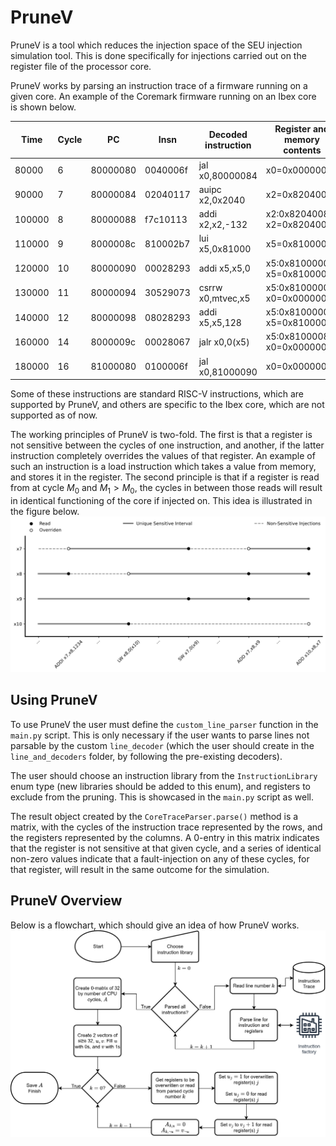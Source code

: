# PruneV

PruneV is a tool which reduces the injection space of the SEU injection simulation tool. This is done specifically for injections carried out on the register file of the processor core.

PruneV works by parsing an instruction trace of a firmware running on a given core. An example of the Coremark firmware running on an Ibex core is shown below.

| Time   | Cycle | PC       | Insn     | Decoded instruction | Register and memory contents |
| ------ | ----- | -------- | -------- | ------------------- | ---------------------------- |
| 80000  | 6     | 80000080 | 0040006f | jal     x0,80000084 | x0=0x00000000                |
| 90000  | 7     | 80000084 | 02040117 | auipc   x2,0x2040   | x2=0x82040084                |
| 100000 | 8     | 80000088 | f7c10113 | addi    x2,x2,-132  | x2:0x82040084  x2=0x82040000 |
| 110000 | 9     | 8000008c | 810002b7 | lui     x5,0x81000  | x5=0x81000000                |
| 120000 | 10    | 80000090 | 00028293 | addi    x5,x5,0     | x5:0x81000000  x5=0x81000000 |
| 130000 | 11    | 80000094 | 30529073 | csrrw   x0,mtvec,x5 | x5:0x81000000  x0=0x00000000 |
| 140000 | 12    | 80000098 | 08028293 | addi    x5,x5,128   | x5:0x81000000  x5=0x81000080 |
| 160000 | 14    | 8000009c | 00028067 | jalr    x0,0(x5)    | x5:0x81000080  x0=0x00000000 |
| 180000 | 16    | 81000080 | 0100006f | jal     x0,81000090 | x0=0x00000000                |

Some of these instructions are standard RISC-V instructions, which are supported by PruneV, and others are specific to the Ibex core, which are not supported as of now.

The working principles of PruneV is two-fold. The first is that a register is not sensitive between the cycles of one instruction, and another, if the latter instruction completely overrides the values of that register. An example of such an instruction is a load instruction which takes a value from memory, and stores it in the register. The second principle is that if a register is read from at cycle $M_0$ and $M_1>M_0$, the cycles in between those reads will result in identical functioning of the core if injected on. This idea is illustrated in the figure below.
![Visualization of how PruneV works](img/visualization.png)

## Using PruneV
To use PruneV the user must define the `custom_line_parser` function in the `main.py` script. This is only necessary if the user wants to parse lines not parsable by the custom `line_decoder` (which the user should create in the `line_and_decoders` folder, by following the pre-existing decoders).

The user should choose an instruction library from the `InstructionLibrary` enum type (new libraries should be added to this enum), and registers to exclude from the pruning. This is showcased in the `main.py` script as well.

The result object created by the `CoreTraceParser.parse()` method is a matrix, with the cycles of the instruction trace represented by the rows, and the registers represented by the columns. A 0-entry in this matrix indicates that the register is not sensitive at that given cycle, and a series of identical non-zero values indicate that a fault-injection on any of these cycles, for that register, will result in the same outcome for the simulation.

## PruneV Overview

Below is a flowchart, which should give an idea of how PruneV works.
![Flowchart showing how PruneV works](img/flowchart.png)